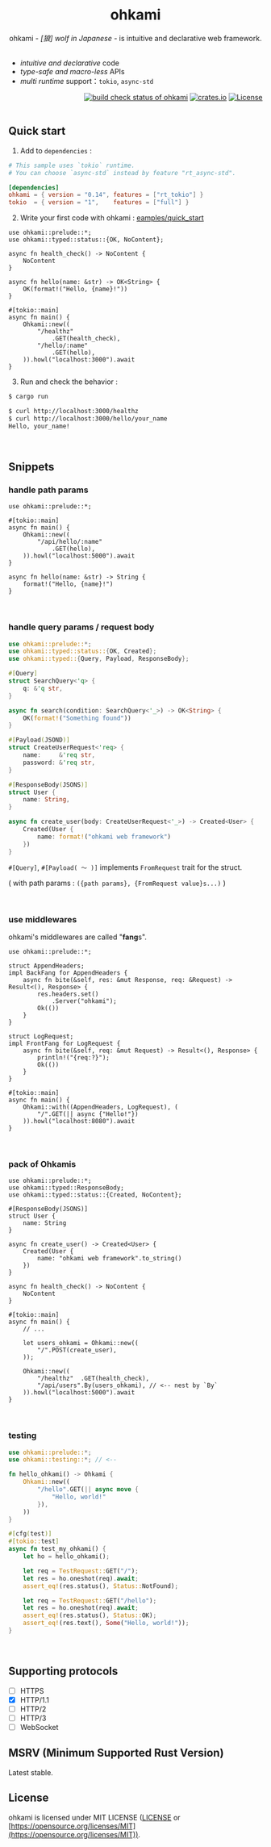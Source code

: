 <div align="center">
    <h1>ohkami</h1>
    ohkami <em>- [狼] wolf in Japanese -</em> is intuitive and declarative web framework.
</div>

<br>

- *intuitive and declarative* code
- *type-safe and macro-less* APIs
- *multi runtime* support：`tokio`, `async-std`

<div align="right">
    <a href="https://github.com/kana-rus/ohkami/actions"><img alt="build check status of ohkami" src="https://github.com/kana-rus/ohkami/actions/workflows/CI.yml/badge.svg"/></a>
    <a href="https://crates.io/crates/ohkami"><img alt="crates.io" src="https://img.shields.io/crates/v/ohkami" /></a>
    <a href="https://github.com/kana-rus/ohkami/blob/main/LICENSE"><img alt="License" src="https://img.shields.io/crates/l/ohkami.svg" /></a>
</div>

<br>

## Quick start
1. Add to `dependencies` :

```toml
# This sample uses `tokio` runtime.
# You can choose `async-std` instead by feature "rt_async-std".

[dependencies]
ohkami = { version = "0.14", features = ["rt_tokio"] }
tokio  = { version = "1",    features = ["full"] }
```

2. Write your first code with ohkami : [eamples/quick_start](https://github.com/kana-rus/ohkami/blob/main/examples/quick_start/src/main.rs)

```rust,no_run
use ohkami::prelude::*;
use ohkami::typed::status::{OK, NoContent};

async fn health_check() -> NoContent {
    NoContent
}

async fn hello(name: &str) -> OK<String> {
    OK(format!("Hello, {name}!"))
}

#[tokio::main]
async fn main() {
    Ohkami::new((
        "/healthz"
            .GET(health_check),
        "/hello/:name"
            .GET(hello),
    )).howl("localhost:3000").await
}
```

3. Run and check the behavior :

```sh
$ cargo run
```
```sh
$ curl http://localhost:3000/healthz
$ curl http://localhost:3000/hello/your_name
Hello, your_name!
```

<br>

## Snippets

### handle path params
```rust,no_run
use ohkami::prelude::*;

#[tokio::main]
async fn main() {
    Ohkami::new((
        "/api/hello/:name"
            .GET(hello),
    )).howl("localhost:5000").await
}

async fn hello(name: &str) -> String {
    format!("Hello, {name}!")
}
```

<br>

### handle query params / request body
```rust
use ohkami::prelude::*;
use ohkami::typed::status::{OK, Created};
use ohkami::typed::{Query, Payload, ResponseBody};

#[Query]
struct SearchQuery<'q> {
    q: &'q str,
}

async fn search(condition: SearchQuery<'_>) -> OK<String> {
    OK(format!("Something found"))
}

#[Payload(JSOND)]
struct CreateUserRequest<'req> {
    name:     &'req str,
    password: &'req str,
}

#[ResponseBody(JSONS)]
struct User {
    name: String,
}

async fn create_user(body: CreateUserRequest<'_>) -> Created<User> {
    Created(User {
        name: format!("ohkami web framework")
    })
}
```
`#[Query]`, `#[Payload( 〜 )]` implements `FromRequest` trait for the struct.

( with path params : `({path params}, {FromRequest value}s...)` )

<br>

### use middlewares
ohkami's middlewares are called "**fang**s".

```rust,no_run
use ohkami::prelude::*;

struct AppendHeaders;
impl BackFang for AppendHeaders {
    async fn bite(&self, res: &mut Response, req: &Request) -> Result<(), Response> {
        res.headers.set()
            .Server("ohkami");
        Ok(())
    }
}

struct LogRequest;
impl FrontFang for LogRequest {
    async fn bite(&self, req: &mut Request) -> Result<(), Response> {
        println!("{req:?}");
        Ok(())
    }
}

#[tokio::main]
async fn main() {
    Ohkami::with((AppendHeaders, LogRequest), (
        "/".GET(|| async {"Hello!"})
    )).howl("localhost:8080").await
}

```

<br>

### pack of Ohkamis
```rust,no_run
use ohkami::prelude::*;
use ohkami::typed::ResponseBody;
use ohkami::typed::status::{Created, NoContent};

#[ResponseBody(JSONS)]
struct User {
    name: String
}

async fn create_user() -> Created<User> {
    Created(User {
        name: "ohkami web framework".to_string()
    })
}

async fn health_check() -> NoContent {
    NoContent
}

#[tokio::main]
async fn main() {
    // ...

    let users_ohkami = Ohkami::new((
        "/".POST(create_user),
    ));

    Ohkami::new((
        "/healthz"  .GET(health_check),
        "/api/users".By(users_ohkami), // <-- nest by `By`
    )).howl("localhost:5000").await
}
```

<br>

### testing
```rust
use ohkami::prelude::*;
use ohkami::testing::*; // <--

fn hello_ohkami() -> Ohkami {
    Ohkami::new((
        "/hello".GET(|| async move {
            "Hello, world!"
        }),
    ))
}

#[cfg(test)]
#[tokio::test]
async fn test_my_ohkami() {
    let ho = hello_ohkami();

    let req = TestRequest::GET("/");
    let res = ho.oneshot(req).await;
    assert_eq!(res.status(), Status::NotFound);

    let req = TestRequest::GET("/hello");
    let res = ho.oneshot(req).await;
    assert_eq!(res.status(), Status::OK);
    assert_eq!(res.text(), Some("Hello, world!"));
}
```

<br>

## Supporting protocols
- [ ] HTTPS
- [x] HTTP/1.1
- [ ] HTTP/2
- [ ] HTTP/3
- [ ] WebSocket

## MSRV (Minimum Supported Rust Version)
Latest stable.

## License
ohkami is licensed under MIT LICENSE ([LICENSE](https://github.com/kana-rus/ohkami/blob/main/LICENSE) or [https://opensource.org/licenses/MIT](https://opensource.org/licenses/MIT)).
